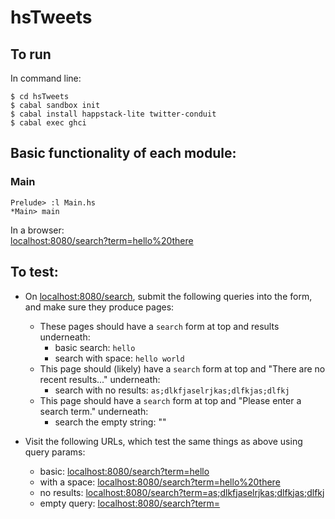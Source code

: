 # hsTweets

## To run

In command line:

```
$ cd hsTweets
$ cabal sandbox init
$ cabal install happstack-lite twitter-conduit
$ cabal exec ghci
```

## Basic functionality of each module:

### Main

```
Prelude> :l Main.hs
*Main> main
```

In a browser:  
[localhost:8080/search?term=hello%20there](localhost:8080/search?term=hello%20there)


## To test:

* On [localhost:8080/search](localhost:8080/search), submit the following queries into the form,
  and make sure they produce pages:
  * These pages should have a `search` form at top and results underneath:
    * basic search: `hello`
    * search with space: `hello world`
  * This page should (likely) have a `search` form at top and "There are no
    recent results..." underneath:
    * search with no results: `as;dlkfjaselrjkas;dlfkjas;dlfkj`
  * This page should have a `search` form at top and "Please enter a
    search term." underneath:
    * search the empty string: ""

* Visit the following URLs, which test the same things as above using
  query params:
  * basic: [localhost:8080/search?term=hello](localhost:8080/search?term=hello)
  * with a space: [localhost:8080/search?term=hello%20there](localhost:8080/search?term=hello%20there)
  * no results: [localhost:8080/search?term=as;dlkfjaselrjkas;dlfkjas;dlfkj](localhost:8080/search?term=as;dlkfjaselrjkas;dlfkjas;dlfkj)
  * empty query: [localhost:8080/search?term=](localhost:8080/search?term=)
